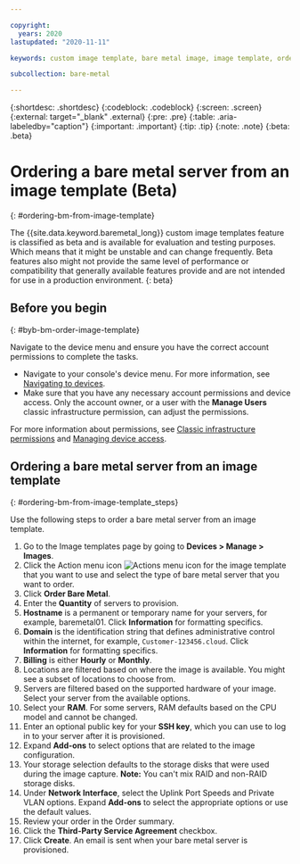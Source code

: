 ```yaml
---

copyright:
  years: 2020
lastupdated: "2020-11-11"

keywords: custom image template, bare metal image, image template, order image template

subcollection: bare-metal

---
```


{:shortdesc: .shortdesc}
{:codeblock: .codeblock}
{:screen: .screen}
{:external: target="_blank" .external}
{:pre: .pre}
{:table: .aria-labeledby="caption"}
{:important: .important}
{:tip: .tip}
{:note: .note}
{:beta: .beta}

# Ordering a bare metal server from an image template (Beta)
{: #ordering-bm-from-image-template}

The {{site.data.keyword.baremetal_long}} custom image templates feature is classified as beta and is available for evaluation and testing purposes. Which means that it might be unstable and can change frequently. Beta features also might not provide the same level of performance or compatibility that generally available features provide and are not intended for use in a production environment.
{: beta}

## Before you begin
{: #byb-bm-order-image-template}

Navigate to the device menu and ensure you have the correct account permissions to complete the tasks.

* Navigate to your console's device menu. For more information, see [Navigating to devices](/docs/image-templates?topic=virtual-servers-navigating-devices).
* Make sure that you have any necessary account permissions and device access. Only the account owner, or a user with the **Manage Users** classic infrastructure permission, can adjust the permissions.

For more information about permissions, see [Classic infrastructure permissions](/docs/iam?topic=iam-infrapermission#infrapermission) and [Managing device access](/docs/vsi?topic=virtual-servers-managing-device-access).

## Ordering a bare metal server from an image template
{: #ordering-bm-from-image-template_steps}

Use the following steps to order a bare metal server from an image template. 

1. Go to the Image templates page by going to **Devices > Manage > Images**.
2. Click the Action menu icon ![Actions menu icon](../icons/action-menu-icon.svg) for the image template that you want to use and select the type of bare metal server that you want to order.
3. Click **Order Bare Metal**.
4. Enter the **Quantity** of servers to provision. 
5. **Hostname** is a permanent or temporary name for your servers, for example, baremetal01. Click **Information** for formatting specifics.
6. **Domain** is the identification string that defines administrative control within the internet, for example, `Customer-123456.cloud`. Click **Information** for formatting specifics.
7. **Billing** is either **Hourly** or **Monthly**.
8. Locations are filtered based on where the image is available. You might see a subset of locations to choose from. 
9. Servers are filtered based on the supported hardware of your image. Select your server from the available options.
10. Select your **RAM**. For some servers, RAM defaults based on the CPU model and cannot be changed. 
11. Enter an optional public key for your **SSH key**, which you can use to log in to your server after it is provisioned.
12. Expand **Add-ons** to select options that are related to the image configuration.
13. Your storage selection defaults to the storage disks that were used during the image capture. <!--Keep the default selection.-->**Note:** You can't mix RAID and non-RAID storage disks.
14. Under **Network Interface**, select the Uplink Port Speeds and Private VLAN options. Expand **Add-ons** to select the appropriate options or use the default values.
15. Review your order in the Order summary.
16. Click the **Third-Party Service Agreement** checkbox.
17. Click **Create**. An email is sent when your bare metal server is provisioned.

